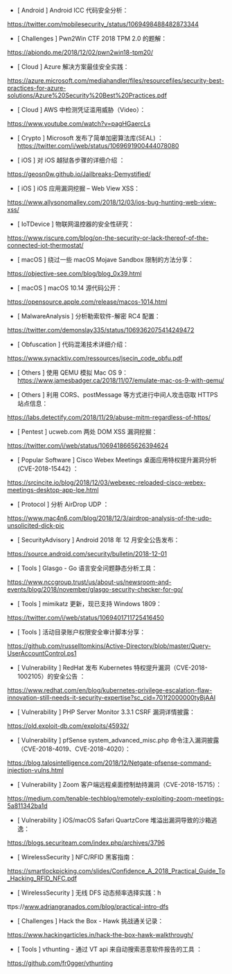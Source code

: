 * [ Android ]   Android ICC 代码安全分析：

https://twitter.com/mobilesecurity_/status/1069498488482873344



* [ Challenges ]  Pwn2Win CTF 2018 TPM 2.0 的题解：

https://abiondo.me/2018/12/02/pwn2win18-tpm20/



* [ Cloud ]  Azure 解决方案最佳安全实践：

https://azure.microsoft.com/mediahandler/files/resourcefiles/security-best-practices-for-azure-solutions/Azure%20Security%20Best%20Practices.pdf



* [ Cloud ]  AWS 中检测凭证滥用威胁（Video）：

https://www.youtube.com/watch?v=pagHGaercLs



* [ Crypto ]  Microsoft 发布了简单加密算法库(SEAL) ：https://twitter.com/i/web/status/1069691900444078080



* [ iOS ]  对 iOS 越狱各步骤的详细介绍 ：

https://geosn0w.github.io/Jailbreaks-Demystified/



* [ iOS ]   iOS 应用漏洞挖掘 – Web View XSS：

https://www.allysonomalley.com/2018/12/03/ios-bug-hunting-web-view-xss/



* [ IoTDevice ]  物联网温控器的安全性研究：

 https://www.riscure.com/blog/on-the-security-or-lack-thereof-of-the-connected-iot-thermostat/



* [ macOS ]  绕过一些 macOS Mojave Sandbox 限制的方法分享：

https://objective-see.com/blog/blog_0x39.html



* [ macOS ]  macOS 10.14 源代码公开：

https://opensource.apple.com/release/macos-1014.html



* [ MalwareAnalysis ]  分析勒索软件-解密 RC4 配置：

https://twitter.com/demonslay335/status/1069362075414249472



* [ Obfuscation ]  代码混淆技术详细介绍：

https://www.synacktiv.com/ressources/jsecin_code_obfu.pdf



* [ Others ]  使用 QEMU 模拟 Mac OS 9：https://www.jamesbadger.ca/2018/11/07/emulate-mac-os-9-with-qemu/



* [ Others ]  利用 CORS、postMessage 等方式进行中间人攻击窃取 HTTPS 站点信息： 

https://labs.detectify.com/2018/11/29/abuse-mitm-regardless-of-https/



* [ Pentest ]  ucweb.com 两处 DOM XSS 漏洞挖掘：

https://twitter.com/i/web/status/1069418665626394624



* [ Popular Software ]  Cisco Webex Meetings 桌面应用特权提升漏洞分析(CVE-2018-15442) ：

 https://srcincite.io/blog/2018/12/03/webexec-reloaded-cisco-webex-meetings-desktop-app-lpe.html



* [ Protocol ]  分析 AirDrop UDP ：

https://www.mac4n6.com/blog/2018/12/3/airdrop-analysis-of-the-udp-unsolicited-dick-pic



* [ SecurityAdvisory ]  Android 2018 年 12 月安全公告发布：

https://source.android.com/security/bulletin/2018-12-01



* [ Tools ]  Glasgo - Go 语言安全问题静态分析工具：

https://www.nccgroup.trust/us/about-us/newsroom-and-events/blog/2018/november/glasgo-security-checker-for-go/



* [ Tools ]  mimikatz 更新，现已支持 Windows 1809：

https://twitter.com/i/web/status/1069401711725416450



* [ Tools ]  活动目录账户权限安全审计脚本分享：

https://github.com/russelltomkins/Active-Directory/blob/master/Query-UserAccountControl.ps1



* [ Vulnerability ]  RedHat 发布 Kubernetes 特权提升漏洞（CVE-2018-1002105）的安全公告 ：

 https://www.redhat.com/en/blog/kubernetes-privilege-escalation-flaw-innovation-still-needs-it-security-expertise?sc_cid=701f2000000tyBjAAI



* [ Vulnerability ]   PHP Server Monitor 3.3.1 CSRF 漏洞详情披露：

https://old.exploit-db.com/exploits/45932/



* [ Vulnerability ]  pfSense system_advanced_misc.php 命令注入漏洞披露（CVE-2018-4019、CVE-2018-4020）：

https://blog.talosintelligence.com/2018/12/Netgate-pfsense-command-injection-vulns.html



* [ Vulnerability ]  Zoom 客户端远程桌面控制劫持漏洞（CVE-2018-15715）：

https://medium.com/tenable-techblog/remotely-exploiting-zoom-meetings-5a811342ba1d



* [ Vulnerability ]  iOS/macOS Safari QuartzCore 堆溢出漏洞导致的沙箱逃逸：

https://blogs.securiteam.com/index.php/archives/3796



* [ WirelessSecurity ]   NFC/RFID 黑客指南：

https://smartlockpicking.com/slides/Confidence_A_2018_Practical_Guide_To_Hacking_RFID_NFC.pdf



* [ WirelessSecurity ]   无线 DFS 动态频率选择实践：h

ttps://www.adriangranados.com/blog/practical-intro-dfs



* [ Challenges ]  Hack the Box - Hawk 挑战通关记录： 

https://www.hackingarticles.in/hack-the-box-hawk-walkthrough/



* [ Tools ]  vthunting - 通过 VT api 来自动搜索恶意软件报告的工具 ：

 https://github.com/fr0gger/vthunting
